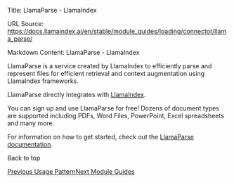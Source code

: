 Title: LlamaParse - LlamaIndex

URL Source: https://docs.llamaindex.ai/en/stable/module_guides/loading/connector/llama_parse/

Markdown Content:
LlamaParse - LlamaIndex


LlamaParse is a service created by LlamaIndex to efficiently parse and represent files for efficient retrieval and context augmentation using LlamaIndex frameworks.

LlamaParse directly integrates with [LlamaIndex](https://github.com/run-llama/llama_index).

You can sign up and use LlamaParse for free! Dozens of document types are supported including PDFs, Word Files, PowerPoint, Excel spreadsheets and many more.

For information on how to get started, check out the [LlamaParse documentation](https://docs.cloud.llamaindex.ai/llamaparse/getting_started).

Back to top

[Previous Usage Pattern](https://docs.llamaindex.ai/en/stable/module_guides/loading/connector/usage_pattern/)[Next Module Guides](https://docs.llamaindex.ai/en/stable/module_guides/loading/connector/modules/)
